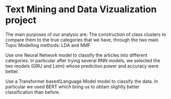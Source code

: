 # Text Mining and Data Vizualization project

The main purposes of our analysis are: The construction of class clusters to compare them to the true categories that we have, through the two main Topic Modelling methods: LDA and NMF

Use one Neural Network model to classify the articles into different categories. In particular after trying several RNN models, we selected the two models (GRU and Lstm) whose prediction power and accuracy were better.

Use a Transformer based\Language Model model to classify the data. In particular we used BERT which bring us to obtain slightly better classification than before.
